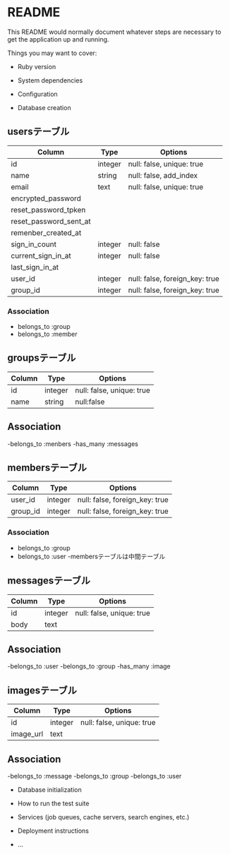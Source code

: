 # README

This README would normally document whatever steps are necessary to get the
application up and running.

Things you may want to cover:

* Ruby version

* System dependencies

* Configuration

* Database creation
## usersテーブル

|Column|Type|Options|
|------|----|-------|
|id|integer|null: false, unique: true|
|name|string|null: false, add_index|
|email|text|null: false, unique: true|
|encrypted_password|
|reset_password_tpken|
|reset_password_sent_at|
|remenber_created_at|
|sign_in_count|integer|null: false|
|current_sign_in_at|integer|null: false|
|last_sign_in_at|
|user_id|integer|null: false, foreign_key: true|
|group_id|integer|null: false, foreign_key: true|

### Association
- belongs_to :group
- belongs_to :member


## groupsテーブル

|Column|Type|Options|
|------|----|-------|
|id|integer|null: false, unique: true|
|name|string|null:false|


## Association
-belongs_to :menbers
-has_many :messages

## membersテーブル

|Column|Type|Options|
|------|----|-------|
|user_id|integer|null: false, foreign_key: true|
|group_id|integer|null: false, foreign_key: true|

### Association
- belongs_to :group
- belongs_to :user
-membersテーブルは中間テーブル

## messagesテーブル

|Column|Type|Options|
|------|----|-------|
|id|integer|null: false, unique: true|
|body|text||

## Association
-belongs_to :user
-belongs_to :group
-has_many :image

## imagesテーブル
|Column|Type|Options|
|------|----|-------|
|id|integer|null: false, unique: true|
|image_url|text||

## Association
-belongs_to :message
-belongs_to :group
-belongs_to :user




* Database initialization

* How to run the test suite

* Services (job queues, cache servers, search engines, etc.)

* Deployment instructions

* ...
